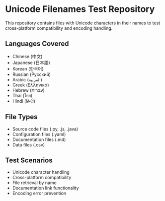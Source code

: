 # Unicode Filenames Test Repository

This repository contains files with Unicode characters in their names to test cross-platform compatibility and encoding handling.

## Languages Covered
- Chinese (中文)
- Japanese (日本語)
- Korean (한국어)
- Russian (Русский)
- Arabic (العربية)
- Greek (Ελληνικά)
- Hebrew (עברית)
- Thai (ไทย)
- Hindi (हिन्दी)

## File Types
- Source code files (.py, .js, .java)
- Configuration files (.yaml)
- Documentation files (.md)
- Data files (.csv)

## Test Scenarios
- Unicode character handling
- Cross-platform compatibility
- File retrieval by name
- Documentation link functionality
- Encoding error prevention
